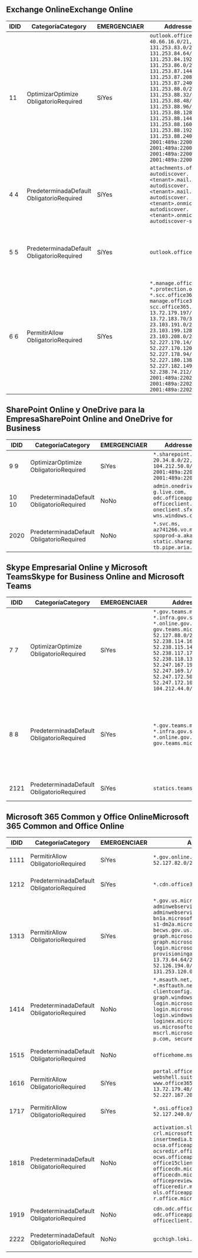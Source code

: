 <!--THIS FILE IS AUTOMATICALLY GENERATED. MANUAL CHANGES WILL BE OVERWRITTEN.-->
<!--Please contact the Office 365 Endpoints team with any questions.-->
<!--USGovGCCHigh endpoints version 2019082800-->
<!--File generated 2019-08-28 11:00:14.4791-->

## <a name="exchange-online"></a><span data-ttu-id="d4408-101">Exchange Online</span><span class="sxs-lookup"><span data-stu-id="d4408-101">Exchange Online</span></span>

<span data-ttu-id="d4408-102">ID</span><span class="sxs-lookup"><span data-stu-id="d4408-102">ID</span></span> | <span data-ttu-id="d4408-103">Categoría</span><span class="sxs-lookup"><span data-stu-id="d4408-103">Category</span></span> | <span data-ttu-id="d4408-104">EMERGENCIA</span><span class="sxs-lookup"><span data-stu-id="d4408-104">ER</span></span> | <span data-ttu-id="d4408-105">Addresses</span><span class="sxs-lookup"><span data-stu-id="d4408-105">Addresses</span></span> | <span data-ttu-id="d4408-106">Puertos</span><span class="sxs-lookup"><span data-stu-id="d4408-106">Ports</span></span>
-- | -------------------- | --- | ------------------------------------------------------------------------------------------------------------------------------------------------------------------------------------------------------------------------------------------------------------------------------------------------------------------------------------------------------------------------------------------------------------------------------------------------ | -------------------------------
<span data-ttu-id="d4408-107">1</span><span class="sxs-lookup"><span data-stu-id="d4408-107">1</span></span> | <span data-ttu-id="d4408-108">Optimizar</span><span class="sxs-lookup"><span data-stu-id="d4408-108">Optimize</span></span><BR><span data-ttu-id="d4408-109">Obligatorio</span><span class="sxs-lookup"><span data-stu-id="d4408-109">Required</span></span> | <span data-ttu-id="d4408-110">Sí</span><span class="sxs-lookup"><span data-stu-id="d4408-110">Yes</span></span> | `outlook.office365.us`<BR>`40.66.16.0/21, 131.253.83.0/26, 131.253.84.64/26, 131.253.84.192/26, 131.253.86.0/24, 131.253.87.144/28, 131.253.87.208/28, 131.253.87.240/28, 131.253.88.0/28, 131.253.88.32/28, 131.253.88.48/28, 131.253.88.96/28, 131.253.88.128/28, 131.253.88.144/28, 131.253.88.160/28, 131.253.88.192/28, 131.253.88.240/28, 2001:489a:2200:28::/62, 2001:489a:2200:3c::/62, 2001:489a:2200:44::/62, 2001:489a:2200:400::/56` | <span data-ttu-id="d4408-111">**TCP:** 443, 80</span><span class="sxs-lookup"><span data-stu-id="d4408-111">**TCP:** 443, 80</span></span>
<span data-ttu-id="d4408-112">4 </span><span class="sxs-lookup"><span data-stu-id="d4408-112">4</span></span> | <span data-ttu-id="d4408-113">Predeterminada</span><span class="sxs-lookup"><span data-stu-id="d4408-113">Default</span></span><BR><span data-ttu-id="d4408-114">Obligatorio</span><span class="sxs-lookup"><span data-stu-id="d4408-114">Required</span></span> | <span data-ttu-id="d4408-115">Sí</span><span class="sxs-lookup"><span data-stu-id="d4408-115">Yes</span></span> | `attachments.office365-net.us, autodiscover.<tenant>.mail.onmicrosoft.com, autodiscover.<tenant>.mail.onmicrosoft.us, autodiscover.<tenant>.onmicrosoft.com, autodiscover.<tenant>.onmicrosoft.us, autodiscover-s.office365.us` | <span data-ttu-id="d4408-116">**TCP:** 443, 80</span><span class="sxs-lookup"><span data-stu-id="d4408-116">**TCP:** 443, 80</span></span>
<span data-ttu-id="d4408-117">5 </span><span class="sxs-lookup"><span data-stu-id="d4408-117">5</span></span> | <span data-ttu-id="d4408-118">Predeterminada</span><span class="sxs-lookup"><span data-stu-id="d4408-118">Default</span></span><BR><span data-ttu-id="d4408-119">Obligatorio</span><span class="sxs-lookup"><span data-stu-id="d4408-119">Required</span></span> | <span data-ttu-id="d4408-120">Sí</span><span class="sxs-lookup"><span data-stu-id="d4408-120">Yes</span></span> | `outlook.office365.us` | <span data-ttu-id="d4408-121">**TCP:** 143, 25, 587, 993, 995</span><span class="sxs-lookup"><span data-stu-id="d4408-121">**TCP:** 143, 25, 587, 993, 995</span></span>
<span data-ttu-id="d4408-122">6 </span><span class="sxs-lookup"><span data-stu-id="d4408-122">6</span></span> | <span data-ttu-id="d4408-123">Permitir</span><span class="sxs-lookup"><span data-stu-id="d4408-123">Allow</span></span><BR><span data-ttu-id="d4408-124">Obligatorio</span><span class="sxs-lookup"><span data-stu-id="d4408-124">Required</span></span> | <span data-ttu-id="d4408-125">Sí</span><span class="sxs-lookup"><span data-stu-id="d4408-125">Yes</span></span> | `*.manage.office365.us, *.protection.office365.us, *.scc.office365.us, manage.office365.us, scc.office365.us`<BR>`13.72.179.197/32, 13.72.183.70/32, 23.103.191.0/24, 23.103.199.128/25, 23.103.208.0/22, 52.227.170.14/32, 52.227.170.120/32, 52.227.178.94/32, 52.227.180.138/32, 52.227.182.149/32, 52.238.74.212/32, 2001:489a:2202:4::/62, 2001:489a:2202:c::/62, 2001:489a:2202:2000::/63` | <span data-ttu-id="d4408-126">**TCP:** 25, 443</span><span class="sxs-lookup"><span data-stu-id="d4408-126">**TCP:** 25, 443</span></span>

## <a name="sharepoint-online-and-onedrive-for-business"></a><span data-ttu-id="d4408-127">SharePoint Online y OneDrive para la Empresa</span><span class="sxs-lookup"><span data-stu-id="d4408-127">SharePoint Online and OneDrive for Business</span></span>

<span data-ttu-id="d4408-128">ID</span><span class="sxs-lookup"><span data-stu-id="d4408-128">ID</span></span> | <span data-ttu-id="d4408-129">Categoría</span><span class="sxs-lookup"><span data-stu-id="d4408-129">Category</span></span> | <span data-ttu-id="d4408-130">EMERGENCIA</span><span class="sxs-lookup"><span data-stu-id="d4408-130">ER</span></span> | <span data-ttu-id="d4408-131">Addresses</span><span class="sxs-lookup"><span data-stu-id="d4408-131">Addresses</span></span> | <span data-ttu-id="d4408-132">Puertos</span><span class="sxs-lookup"><span data-stu-id="d4408-132">Ports</span></span>
-- | -------------------- | --- | ----------------------------------------------------------------------------------------------------------------------- | ----------------
<span data-ttu-id="d4408-133">9 </span><span class="sxs-lookup"><span data-stu-id="d4408-133">9</span></span> | <span data-ttu-id="d4408-134">Optimizar</span><span class="sxs-lookup"><span data-stu-id="d4408-134">Optimize</span></span><BR><span data-ttu-id="d4408-135">Obligatorio</span><span class="sxs-lookup"><span data-stu-id="d4408-135">Required</span></span> | <span data-ttu-id="d4408-136">Sí</span><span class="sxs-lookup"><span data-stu-id="d4408-136">Yes</span></span> | `*.sharepoint.us`<BR>`20.34.8.0/22, 104.212.50.0/23, 2001:489a:2204:2::/63, 2001:489a:2204:800::/54` | <span data-ttu-id="d4408-137">**TCP:** 443, 80</span><span class="sxs-lookup"><span data-stu-id="d4408-137">**TCP:** 443, 80</span></span>
<span data-ttu-id="d4408-138">10 </span><span class="sxs-lookup"><span data-stu-id="d4408-138">10</span></span> | <span data-ttu-id="d4408-139">Predeterminada</span><span class="sxs-lookup"><span data-stu-id="d4408-139">Default</span></span><BR><span data-ttu-id="d4408-140">Obligatorio</span><span class="sxs-lookup"><span data-stu-id="d4408-140">Required</span></span> | <span data-ttu-id="d4408-141">No</span><span class="sxs-lookup"><span data-stu-id="d4408-141">No</span></span> | `admin.onedrive.us, g.live.com, odc.officeapps.live.com, officeclient.microsoft.com, oneclient.sfx.ms, wns.windows.com` | <span data-ttu-id="d4408-142">**TCP:** 443, 80</span><span class="sxs-lookup"><span data-stu-id="d4408-142">**TCP:** 443, 80</span></span>
<span data-ttu-id="d4408-143">20</span><span class="sxs-lookup"><span data-stu-id="d4408-143">20</span></span> | <span data-ttu-id="d4408-144">Predeterminada</span><span class="sxs-lookup"><span data-stu-id="d4408-144">Default</span></span><BR><span data-ttu-id="d4408-145">Obligatorio</span><span class="sxs-lookup"><span data-stu-id="d4408-145">Required</span></span> | <span data-ttu-id="d4408-146">No</span><span class="sxs-lookup"><span data-stu-id="d4408-146">No</span></span> | `*.svc.ms, az741266.vo.msecnd.net, spoprod-a.akamaihd.net, static.sharepointonline.com, tb.pipe.aria.microsoft.com` | <span data-ttu-id="d4408-147">**TCP:** 443, 80</span><span class="sxs-lookup"><span data-stu-id="d4408-147">**TCP:** 443, 80</span></span>

## <a name="skype-for-business-online-and-microsoft-teams"></a><span data-ttu-id="d4408-148">Skype Empresarial Online y Microsoft Teams</span><span class="sxs-lookup"><span data-stu-id="d4408-148">Skype for Business Online and Microsoft Teams</span></span>

<span data-ttu-id="d4408-149">ID</span><span class="sxs-lookup"><span data-stu-id="d4408-149">ID</span></span> | <span data-ttu-id="d4408-150">Categoría</span><span class="sxs-lookup"><span data-stu-id="d4408-150">Category</span></span> | <span data-ttu-id="d4408-151">EMERGENCIA</span><span class="sxs-lookup"><span data-stu-id="d4408-151">ER</span></span> | <span data-ttu-id="d4408-152">Addresses</span><span class="sxs-lookup"><span data-stu-id="d4408-152">Addresses</span></span> | <span data-ttu-id="d4408-153">Puertos</span><span class="sxs-lookup"><span data-stu-id="d4408-153">Ports</span></span>
-- | -------------------- | --- | --------------------------------------------------------------------------------------------------------------------------------------------------------------------------------------------------------------------------------------------------------------------------------------------------------------------------------- | --------------------------------------------------
<span data-ttu-id="d4408-154">7 </span><span class="sxs-lookup"><span data-stu-id="d4408-154">7</span></span> | <span data-ttu-id="d4408-155">Optimizar</span><span class="sxs-lookup"><span data-stu-id="d4408-155">Optimize</span></span><BR><span data-ttu-id="d4408-156">Obligatorio</span><span class="sxs-lookup"><span data-stu-id="d4408-156">Required</span></span> | <span data-ttu-id="d4408-157">Sí</span><span class="sxs-lookup"><span data-stu-id="d4408-157">Yes</span></span> | `*.gov.teams.microsoft.us, *.infra.gov.skypeforbusiness.us, *.online.gov.skypeforbusiness.us, gov.teams.microsoft.us`<BR>`52.127.88.0/21, 52.238.114.160/32, 52.238.115.146/32, 52.238.117.171/32, 52.238.118.132/32, 52.247.167.192/32, 52.247.169.1/32, 52.247.172.50/32, 52.247.172.103/32, 104.212.44.0/22, 195.134.228.0/22` | <span data-ttu-id="d4408-158">**TCP:** 443, 80</span><span class="sxs-lookup"><span data-stu-id="d4408-158">**TCP:** 443, 80</span></span><BR><span data-ttu-id="d4408-159">**UDP:** 3478</span><span class="sxs-lookup"><span data-stu-id="d4408-159">**UDP:** 3478</span></span>
<span data-ttu-id="d4408-160">8 </span><span class="sxs-lookup"><span data-stu-id="d4408-160">8</span></span> | <span data-ttu-id="d4408-161">Predeterminada</span><span class="sxs-lookup"><span data-stu-id="d4408-161">Default</span></span><BR><span data-ttu-id="d4408-162">Obligatorio</span><span class="sxs-lookup"><span data-stu-id="d4408-162">Required</span></span> | <span data-ttu-id="d4408-163">Sí</span><span class="sxs-lookup"><span data-stu-id="d4408-163">Yes</span></span> | `*.gov.teams.microsoft.us, *.infra.gov.skypeforbusiness.us, *.online.gov.skypeforbusiness.us, gov.teams.microsoft.us` | <span data-ttu-id="d4408-164">**TCP:** 5061, 50000-59999</span><span class="sxs-lookup"><span data-stu-id="d4408-164">**TCP:** 5061, 50000-59999</span></span><BR><span data-ttu-id="d4408-165">**UDP:** 50000-59999</span><span class="sxs-lookup"><span data-stu-id="d4408-165">**UDP:** 50000-59999</span></span>
<span data-ttu-id="d4408-166">21</span><span class="sxs-lookup"><span data-stu-id="d4408-166">21</span></span> | <span data-ttu-id="d4408-167">Predeterminada</span><span class="sxs-lookup"><span data-stu-id="d4408-167">Default</span></span><BR><span data-ttu-id="d4408-168">Obligatorio</span><span class="sxs-lookup"><span data-stu-id="d4408-168">Required</span></span> | <span data-ttu-id="d4408-169">Sí</span><span class="sxs-lookup"><span data-stu-id="d4408-169">Yes</span></span> | `statics.teams.microsoft.com` | <span data-ttu-id="d4408-170">**TCP:** 443</span><span class="sxs-lookup"><span data-stu-id="d4408-170">**TCP:** 443</span></span>

## <a name="microsoft-365-common-and-office-online"></a><span data-ttu-id="d4408-171">Microsoft 365 Common y Office Online</span><span class="sxs-lookup"><span data-stu-id="d4408-171">Microsoft 365 Common and Office Online</span></span>

<span data-ttu-id="d4408-172">ID</span><span class="sxs-lookup"><span data-stu-id="d4408-172">ID</span></span> | <span data-ttu-id="d4408-173">Categoría</span><span class="sxs-lookup"><span data-stu-id="d4408-173">Category</span></span> | <span data-ttu-id="d4408-174">EMERGENCIA</span><span class="sxs-lookup"><span data-stu-id="d4408-174">ER</span></span> | <span data-ttu-id="d4408-175">Addresses</span><span class="sxs-lookup"><span data-stu-id="d4408-175">Addresses</span></span> | <span data-ttu-id="d4408-176">Puertos</span><span class="sxs-lookup"><span data-stu-id="d4408-176">Ports</span></span>
-- | ------------------- | --- | --------------------------------------------------------------------------------------------------------------------------------------------------------------------------------------------------------------------------------------------------------------------------------------------------------------------------------------------------------------------------------------------------------------------- | ----------------
<span data-ttu-id="d4408-177">11</span><span class="sxs-lookup"><span data-stu-id="d4408-177">11</span></span> | <span data-ttu-id="d4408-178">Permitir</span><span class="sxs-lookup"><span data-stu-id="d4408-178">Allow</span></span><BR><span data-ttu-id="d4408-179">Obligatorio</span><span class="sxs-lookup"><span data-stu-id="d4408-179">Required</span></span> | <span data-ttu-id="d4408-180">Sí</span><span class="sxs-lookup"><span data-stu-id="d4408-180">Yes</span></span> | `*.gov.online.office365.us`<BR>`52.127.82.0/23` | <span data-ttu-id="d4408-181">**TCP:** 443</span><span class="sxs-lookup"><span data-stu-id="d4408-181">**TCP:** 443</span></span>
<span data-ttu-id="d4408-182">12</span><span class="sxs-lookup"><span data-stu-id="d4408-182">12</span></span> | <span data-ttu-id="d4408-183">Predeterminada</span><span class="sxs-lookup"><span data-stu-id="d4408-183">Default</span></span><BR><span data-ttu-id="d4408-184">Obligatorio</span><span class="sxs-lookup"><span data-stu-id="d4408-184">Required</span></span> | <span data-ttu-id="d4408-185">Sí</span><span class="sxs-lookup"><span data-stu-id="d4408-185">Yes</span></span> | `*.cdn.office365.us` | <span data-ttu-id="d4408-186">**TCP:** 443</span><span class="sxs-lookup"><span data-stu-id="d4408-186">**TCP:** 443</span></span>
<span data-ttu-id="d4408-187">13</span><span class="sxs-lookup"><span data-stu-id="d4408-187">13</span></span> | <span data-ttu-id="d4408-188">Permitir</span><span class="sxs-lookup"><span data-stu-id="d4408-188">Allow</span></span><BR><span data-ttu-id="d4408-189">Obligatorio</span><span class="sxs-lookup"><span data-stu-id="d4408-189">Required</span></span> | <span data-ttu-id="d4408-190">Sí</span><span class="sxs-lookup"><span data-stu-id="d4408-190">Yes</span></span> | `*.gov.us.microsoftonline.com, adminwebservice.gov.us.microsoftonline.com, adminwebservice-s1-bn1a.microsoftonline.com, adminwebservice-s1-dm2a.microsoftonline.com, becws.gov.us.microsoftonline.com, graph.microsoft.us, graph.microsoftazure.us, login.microsoftonline.us, provisioningapi.gov.us.microsoftonline.com`<BR>`13.73.64.64/26, 13.73.208.128/25, 52.126.194.0/23, 52.244.120.128/25, 131.253.120.0/24` | <span data-ttu-id="d4408-191">**TCP:** 443</span><span class="sxs-lookup"><span data-stu-id="d4408-191">**TCP:** 443</span></span>
<span data-ttu-id="d4408-192">14</span><span class="sxs-lookup"><span data-stu-id="d4408-192">14</span></span> | <span data-ttu-id="d4408-193">Predeterminada</span><span class="sxs-lookup"><span data-stu-id="d4408-193">Default</span></span><BR><span data-ttu-id="d4408-194">Obligatorio</span><span class="sxs-lookup"><span data-stu-id="d4408-194">Required</span></span> | <span data-ttu-id="d4408-195">No</span><span class="sxs-lookup"><span data-stu-id="d4408-195">No</span></span> | `*.msauth.net, *.msauthimages.us, *.msftauth.net, *.msftauthimages.us, clientconfig.microsoftonline-p.net, graph.windows.net, login.microsoftonline.com, login.microsoftonline-p.com, login.windows.net, loginex.microsoftonline.com, login-us.microsoftonline.com, mscrl.microsoft.com, nexus.microsoftonline-p.com, secure.aadcdn.microsoftonline-p.com` | <span data-ttu-id="d4408-196">**TCP:** 443</span><span class="sxs-lookup"><span data-stu-id="d4408-196">**TCP:** 443</span></span>
<span data-ttu-id="d4408-197">15</span><span class="sxs-lookup"><span data-stu-id="d4408-197">15</span></span> | <span data-ttu-id="d4408-198">Predeterminada</span><span class="sxs-lookup"><span data-stu-id="d4408-198">Default</span></span><BR><span data-ttu-id="d4408-199">Obligatorio</span><span class="sxs-lookup"><span data-stu-id="d4408-199">Required</span></span> | <span data-ttu-id="d4408-200">No</span><span class="sxs-lookup"><span data-stu-id="d4408-200">No</span></span> | `officehome.msocdn.us, prod.msocdn.us` | <span data-ttu-id="d4408-201">**TCP:** 443, 80</span><span class="sxs-lookup"><span data-stu-id="d4408-201">**TCP:** 443, 80</span></span>
<span data-ttu-id="d4408-202">16</span><span class="sxs-lookup"><span data-stu-id="d4408-202">16</span></span> | <span data-ttu-id="d4408-203">Permitir</span><span class="sxs-lookup"><span data-stu-id="d4408-203">Allow</span></span><BR><span data-ttu-id="d4408-204">Obligatorio</span><span class="sxs-lookup"><span data-stu-id="d4408-204">Required</span></span> | <span data-ttu-id="d4408-205">Sí</span><span class="sxs-lookup"><span data-stu-id="d4408-205">Yes</span></span> | `portal.office365.us, webshell.suite.office365.us, www.office365.us`<BR>`13.72.179.48/32, 13.72.188.8/32, 52.227.167.206/32, 52.227.170.242/32` | <span data-ttu-id="d4408-206">**TCP:** 443, 80</span><span class="sxs-lookup"><span data-stu-id="d4408-206">**TCP:** 443, 80</span></span>
<span data-ttu-id="d4408-207">17</span><span class="sxs-lookup"><span data-stu-id="d4408-207">17</span></span> | <span data-ttu-id="d4408-208">Permitir</span><span class="sxs-lookup"><span data-stu-id="d4408-208">Allow</span></span><BR><span data-ttu-id="d4408-209">Obligatorio</span><span class="sxs-lookup"><span data-stu-id="d4408-209">Required</span></span> | <span data-ttu-id="d4408-210">Sí</span><span class="sxs-lookup"><span data-stu-id="d4408-210">Yes</span></span> | `*.osi.office365.us`<BR>`52.127.240.0/20` | <span data-ttu-id="d4408-211">**TCP:** 443</span><span class="sxs-lookup"><span data-stu-id="d4408-211">**TCP:** 443</span></span>
<span data-ttu-id="d4408-212">18</span><span class="sxs-lookup"><span data-stu-id="d4408-212">18</span></span> | <span data-ttu-id="d4408-213">Predeterminada</span><span class="sxs-lookup"><span data-stu-id="d4408-213">Default</span></span><BR><span data-ttu-id="d4408-214">Obligatorio</span><span class="sxs-lookup"><span data-stu-id="d4408-214">Required</span></span> | <span data-ttu-id="d4408-215">No</span><span class="sxs-lookup"><span data-stu-id="d4408-215">No</span></span> | `activation.sls.microsoft.com, crl.microsoft.com, go.microsoft.com, insertmedia.bing.office.net, ocsa.officeapps.live.com, ocsredir.officeapps.live.com, ocws.officeapps.live.com, office15client.microsoft.com, officecdn.microsoft.com, officecdn.microsoft.com.edgesuite.net, officepreviewredir.microsoft.com, officeredir.microsoft.com, ols.officeapps.live.com, r.office.microsoft.com` | <span data-ttu-id="d4408-216">**TCP:** 443, 80</span><span class="sxs-lookup"><span data-stu-id="d4408-216">**TCP:** 443, 80</span></span>
<span data-ttu-id="d4408-217">19</span><span class="sxs-lookup"><span data-stu-id="d4408-217">19</span></span> | <span data-ttu-id="d4408-218">Predeterminada</span><span class="sxs-lookup"><span data-stu-id="d4408-218">Default</span></span><BR><span data-ttu-id="d4408-219">Obligatorio</span><span class="sxs-lookup"><span data-stu-id="d4408-219">Required</span></span> | <span data-ttu-id="d4408-220">No</span><span class="sxs-lookup"><span data-stu-id="d4408-220">No</span></span> | `cdn.odc.officeapps.live.com, odc.officeapps.live.com, officeclient.microsoft.com` | <span data-ttu-id="d4408-221">**TCP:** 443, 80</span><span class="sxs-lookup"><span data-stu-id="d4408-221">**TCP:** 443, 80</span></span>
<span data-ttu-id="d4408-222">22</span><span class="sxs-lookup"><span data-stu-id="d4408-222">22</span></span> | <span data-ttu-id="d4408-223">Predeterminada</span><span class="sxs-lookup"><span data-stu-id="d4408-223">Default</span></span><BR><span data-ttu-id="d4408-224">Obligatorio</span><span class="sxs-lookup"><span data-stu-id="d4408-224">Required</span></span> | <span data-ttu-id="d4408-225">No</span><span class="sxs-lookup"><span data-stu-id="d4408-225">No</span></span> | `gcchigh.loki.office365.us` | <span data-ttu-id="d4408-226">**TCP:** 443</span><span class="sxs-lookup"><span data-stu-id="d4408-226">**TCP:** 443</span></span>
